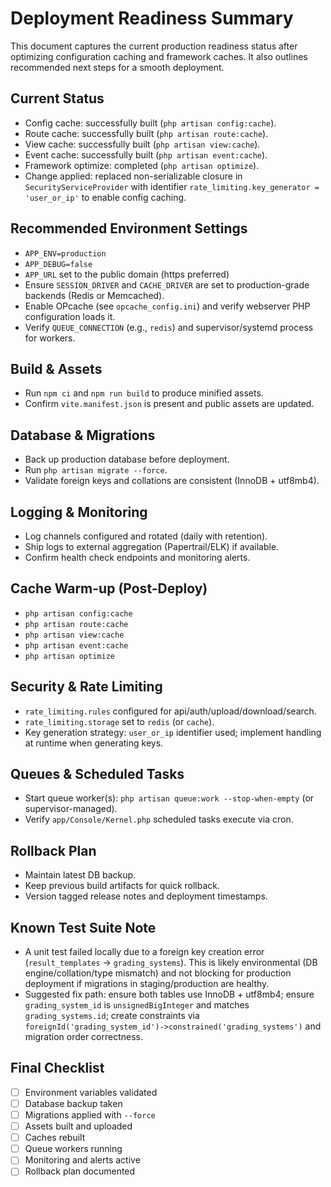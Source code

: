 # Deployment Readiness Summary

This document captures the current production readiness status after optimizing configuration caching and framework caches. It also outlines recommended next steps for a smooth deployment.

## Current Status
- Config cache: successfully built (`php artisan config:cache`).
- Route cache: successfully built (`php artisan route:cache`).
- View cache: successfully built (`php artisan view:cache`).
- Event cache: successfully built (`php artisan event:cache`).
- Framework optimize: completed (`php artisan optimize`).
- Change applied: replaced non-serializable closure in `SecurityServiceProvider` with identifier `rate_limiting.key_generator = 'user_or_ip'` to enable config caching.

## Recommended Environment Settings
- `APP_ENV=production`
- `APP_DEBUG=false`
- `APP_URL` set to the public domain (https preferred)
- Ensure `SESSION_DRIVER` and `CACHE_DRIVER` are set to production-grade backends (Redis or Memcached).
- Enable OPcache (see `opcache_config.ini`) and verify webserver PHP configuration loads it.
- Verify `QUEUE_CONNECTION` (e.g., `redis`) and supervisor/systemd process for workers.

## Build & Assets
- Run `npm ci` and `npm run build` to produce minified assets.
- Confirm `vite.manifest.json` is present and public assets are updated.

## Database & Migrations
- Back up production database before deployment.
- Run `php artisan migrate --force`.
- Validate foreign keys and collations are consistent (InnoDB + utf8mb4).

## Logging & Monitoring
- Log channels configured and rotated (daily with retention).
- Ship logs to external aggregation (Papertrail/ELK) if available.
- Confirm health check endpoints and monitoring alerts.

## Cache Warm-up (Post-Deploy)
- `php artisan config:cache`
- `php artisan route:cache`
- `php artisan view:cache`
- `php artisan event:cache`
- `php artisan optimize`

## Security & Rate Limiting
- `rate_limiting.rules` configured for api/auth/upload/download/search.
- `rate_limiting.storage` set to `redis` (or `cache`).
- Key generation strategy: `user_or_ip` identifier used; implement handling at runtime when generating keys.

## Queues & Scheduled Tasks
- Start queue worker(s): `php artisan queue:work --stop-when-empty` (or supervisor-managed).
- Verify `app/Console/Kernel.php` scheduled tasks execute via cron.

## Rollback Plan
- Maintain latest DB backup.
- Keep previous build artifacts for quick rollback.
- Version tagged release notes and deployment timestamps.

## Known Test Suite Note
- A unit test failed locally due to a foreign key creation error (`result_templates` -> `grading_systems`). This is likely environmental (DB engine/collation/type mismatch) and not blocking for production deployment if migrations in staging/production are healthy.
- Suggested fix path: ensure both tables use InnoDB + utf8mb4; ensure `grading_system_id` is `unsignedBigInteger` and matches `grading_systems.id`; create constraints via `foreignId('grading_system_id')->constrained('grading_systems')` and migration order correctness.

## Final Checklist
- [ ] Environment variables validated
- [ ] Database backup taken
- [ ] Migrations applied with `--force`
- [ ] Assets built and uploaded
- [ ] Caches rebuilt
- [ ] Queue workers running
- [ ] Monitoring and alerts active
- [ ] Rollback plan documented
